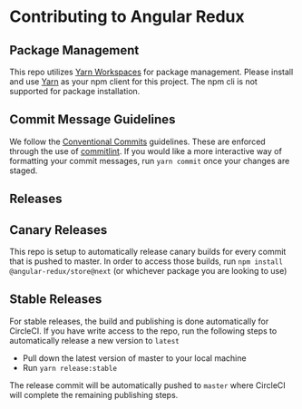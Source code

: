 # Contributing to Angular Redux

## Package Management

This repo utilizes [Yarn Workspaces](https://yarnpkg.com/lang/en/docs/workspaces/) for package management. Please install and use [Yarn](https://yarnpkg.com/en/docs/getting-started) as your npm client for this project. The npm cli is not supported for package installation.

## Commit Message Guidelines

We follow the [Conventional Commits](https://conventionalcommits.org/) guidelines. These are enforced through the use of [commitlint](http://marionebl.github.io/commitlint). If you would like a more interactive way of formatting your commit messages, run `yarn commit` once your changes are staged.

## Releases

## Canary Releases

This repo is setup to automatically release canary builds for every commit that is pushed to master. In order to access those builds, run `npm install @angular-redux/store@next` (or whichever package you are looking to use)

## Stable Releases

For stable releases, the build and publishing is done automatically for CircleCI. If you have write access to the repo, run the following steps to automatically release a new version to `latest`

- Pull down the latest version of master to your local machine
- Run `yarn release:stable`

The release commit will be automatically pushed to `master` where CircleCI will complete the remaining publishing steps.
